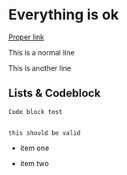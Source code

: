# Everything is ok


[Proper link](https://www.rust-lang.org)

This is a normal line


This is another line

## Lists & Codeblock

    Code block test


    this should be valid

+ item one


+ item two
